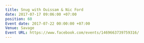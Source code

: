 ```yaml
---
title: Snug with Ouissam & Nic Ford
date: 2017-07-17 09:06:00 +07:00
position: 60
Event date: 2017-07-22 00:00:00 +07:00
Venue: Savage
Event URL: https://www.facebook.com/events/1469663739759316/
---
```


